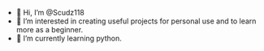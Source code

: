 - 👋 Hi, I’m @Scudz118
- 👀 I’m interested in creating useful projects for personal use and to learn more as a beginner.
- 🌱 I’m currently learning python.

<!---
Scudz118/Scudz118 is a ✨ special ✨ repository because its `README.md` (this file) appears on your GitHub profile.
You can click the Preview link to take a look at your changes.
--->
